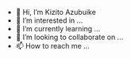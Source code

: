 - 👋 Hi, I’m Kizito Azubuike
- 👀 I’m interested in ...
- 🌱 I’m currently learning ...
- 💞️ I’m looking to collaborate on ...
- 📫 How to reach me ...

<!---
Kayzubi/Kayzubi is a ✨ special ✨ repository because its `README.md` (this file) appears on your GitHub profile.
You can click the Preview link to take a look at your changes.
--->
